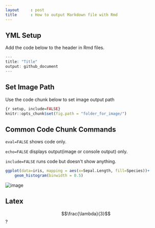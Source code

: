 ```yaml
---
layout     : post
title      : How to output Markdown file with Rmd
---
```


YML Setup
---------

Add the code below to the header in Rmd files.
<!--more-->

``` r
---
title: "Title"
output: github_document
---
```

Set Image Path
--------------

Use the code chunk below to set image output path

``` r
{r setup, include=FALSE}
knitr::opts_chunk$set(fig.path = "folder_for_image/")
```

Common Code Chunk Commands
--------------------------

`eval=FALSE` shows code only.

`echo=FALSE` displays output(image or console output) only.

`include=FALSE` runs code but doesn't show anything.

``` r
ggplot(data=iris, mapping = aes(x=Sepal.Length, fill=Species))+
    geom_histogram(binwidth = 0.5)
```

![image](https://github.com/liao961120/liao961120.github.io/blob/master/images/markdown1-1.png)

## Latex

$$\frac{\lambda}{3}$$
?
